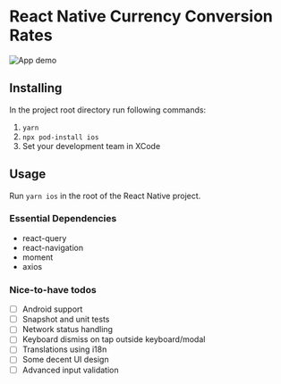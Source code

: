 # React Native Currency Conversion Rates

![App demo](https://media3.giphy.com/media/JzXs5Z9oG0Ez10nHDt/giphy.gif)

## **Installing**

In the project root directory run following commands:

1. `yarn`
2. `npx pod-install ios`
3. Set your development team in XCode

## **Usage**

Run `yarn ios` in the root of the React Native project.

### **Essential Dependencies**

- react-query
- react-navigation
- moment
- axios

### **Nice-to-have todos**

- [ ] Android support
- [ ] Snapshot and unit tests
- [ ] Network status handling
- [ ] Keyboard dismiss on tap outside keyboard/modal
- [ ] Translations using i18n
- [ ] Some decent UI design
- [ ] Advanced input validation

